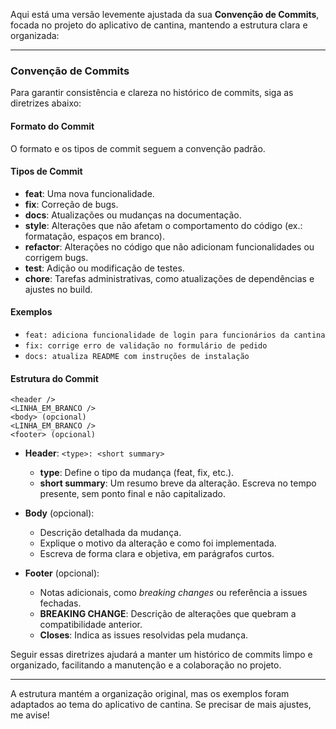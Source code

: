 Aqui está uma versão levemente ajustada da sua **Convenção de Commits**, focada no projeto do aplicativo de cantina, mantendo a estrutura clara e organizada:

---

### Convenção de Commits

Para garantir consistência e clareza no histórico de commits, siga as diretrizes abaixo:

#### Formato do Commit
O formato e os tipos de commit seguem a convenção padrão.

#### Tipos de Commit
- **feat**: Uma nova funcionalidade.
- **fix**: Correção de bugs.
- **docs**: Atualizações ou mudanças na documentação.
- **style**: Alterações que não afetam o comportamento do código (ex.: formatação, espaços em branco).
- **refactor**: Alterações no código que não adicionam funcionalidades ou corrigem bugs.
- **test**: Adição ou modificação de testes.
- **chore**: Tarefas administrativas, como atualizações de dependências e ajustes no build.

#### Exemplos
- `feat: adiciona funcionalidade de login para funcionários da cantina`
- `fix: corrige erro de validação no formulário de pedido`
- `docs: atualiza README com instruções de instalação`

#### Estrutura do Commit
```plaintext
<header />
<LINHA_EM_BRANCO />
<body> (opcional)
<LINHA_EM_BRANCO />
<footer> (opcional)
```

- **Header**: `<type>: <short summary>`
    - **type**: Define o tipo da mudança (feat, fix, etc.).
    - **short summary**: Um resumo breve da alteração. Escreva no tempo presente, sem ponto final e não capitalizado.
  
- **Body** (opcional):
    - Descrição detalhada da mudança.
    - Explique o motivo da alteração e como foi implementada.
    - Escreva de forma clara e objetiva, em parágrafos curtos.

- **Footer** (opcional):
    - Notas adicionais, como *breaking changes* ou referência a issues fechadas.
    - **BREAKING CHANGE**: Descrição de alterações que quebram a compatibilidade anterior.
    - **Closes**: Indica as issues resolvidas pela mudança.

Seguir essas diretrizes ajudará a manter um histórico de commits limpo e organizado, facilitando a manutenção e a colaboração no projeto.

---

A estrutura mantém a organização original, mas os exemplos foram adaptados ao tema do aplicativo de cantina. Se precisar de mais ajustes, me avise!

